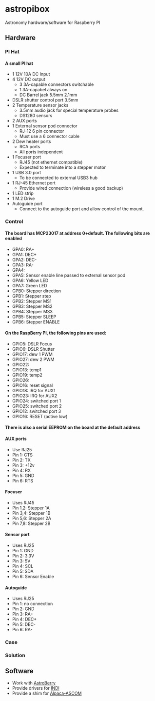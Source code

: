 # astropibox
Astronomy hardware/software for Raspberry PI
## Hardware
### PI Hat
#### A small PI hat
* 1 12V 10A DC Input
* 4 12V DC output 
  * 3 3A-capable connectors switchable
  * 1 3A-capabel always on
  * DC Barrel jack 5.5mm 2.1mm
* DSLR shutter control port 3.5mm
* 2 Temperature sensor jacks
  * 3.5mm audio jack for special temperature probes
  * DS1280 sensors
* 2 AUX ports
* 1 External sensor pod connector  
  * RJ-12 6 pin connector
  * Must use a 6 connector cable
* 2 Dew heater ports
  * RCA ports
  * All ports independent
* 1 Focuser port
  * RJ45 (not ethernet compatible)
  * Expected to terminate into a stepper motor
* 1 USB 3.0 port
  * To be connected to external USB3 hub
* 1 RJ-45 Ethernet port
  * Provide wired connection (wireless a good backup)
* 1 LED strip
* 1 M.2 Drive
* Autoguide port
  * Connect to the autoguide port and allow control of the mount.
### Control
#### The board has MCP23017 at address 0+default. The following bits are enabled
* GPA0: RA+
* GPA1: DEC+
* GPA2: DEC-
* GPA3: RA-
* GPA4: 
* GPA5: Sensor enable line passed to external sensor pod
* GPA6: Yellow LED
* GPA7: Green LED
* GPB0: Stepper direction
* GPB1: Stepper step
* GPB2: Stepper MS1
* GPB3: Stepper MS2
* GPB4: Stepper MS3
* GPB5: Stepper SLEEP
* GPB6: Stepper ENABLE
#### On the RaspBerry PI, the following pins are used:
* GPIO5:  DSLR Focus
* GPIO6:  DSLR Shutter
* GPIO17: dew 1 PWM
* GPIO27: dew 2 PWM
* GPIO22: 
* GPIO13: temp1
* GPIO19: temp2
* GPIO26: 
* GPIO16: reset signal
* GPIO18: IRQ for AUX1
* GPIO23: IRQ for AUX2
* GPIO24: switched port 1
* GPIO25: switched port 2
* GPIO12: switched port 3
* GPIO16: RESET (active low)
#### There is also a serial EEPROM on the board at the default address
#### AUX ports
* Use RJ25
 * Pin 1: CTS
 * Pin 2: TX
 * Pin 3: +12v
 * Pin 4: RX
 * Pin 5: GND
 * Pin 6: RTS
#### Focuser
* Uses RJ45
 * Pin 1,2: Stepper 1A
 * Pin 3,4: Stepper 1B
 * Pin 5,6: Stepper 2A
 * Pin 7,8: Stepper 2B
#### Sensor port
* Uses RJ25
 * Pin 1: GND
 * Pin 2: 3.3V
 * Pin 3: 5V
 * Pin 4: SCL
 * Pin 5: SDA
 * Pin 6: Sensor Enable

#### Autoguide
* Uses RJ25
 * Pin 1: no connection
 * Pin 2: GND
 * Pin 3: RA+
 * Pin 4: DEC+
 * Pin 5: DEC-
 * Pin 6: RA-
 


### Case
### Solution
## Software
* Work with [AstroBerry](https://astroberry.io)
* Provide drivers for [INDI](https://indilib.org) 
* Provide a shim for [Alpaca-ASCOM](https://ascom-standards.org/Developer/Alpaca.htm)

